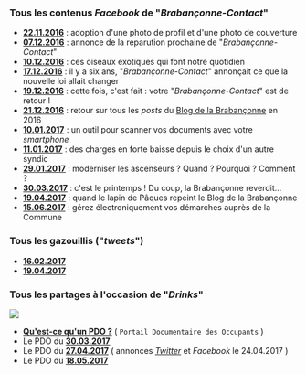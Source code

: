 ### Tous les contenus *Facebook* de "*Brabançonne-Contact*"

* [**22.11.2016**](20161122.md) : adoption d'une photo de profil et d'une photo de couverture
* [**07.12.2016**](20161207.md) : annonce de la reparution prochaine de "*Brabançonne-Contact*"
* [**10.12.2016**](20161210.md) : ces oiseaux exotiques qui font notre quotidien
* [**17.12.2016**](20161217.md) : il y a six ans, "*Brabançonne-Contact*" annonçait ce que la nouvelle loi allait changer
* [**19.12.2016**](20161219.md) : cette fois, c'est fait : votre "*Brabançonne-Contact*" est de retour !
* [**21.12.2016**](20161221.md) : retour sur tous les *posts* du [Blog de la Brabançonne](http://brab80.webs.com/) en 2016
* [**10.01.2017**](20170110.md) : un outil pour scanner vos documents avec votre *smartphone*
* [**11.01.2017**](20170111.md) : des charges en forte baisse depuis le choix d'un autre syndic
* [**29.01.2017**](20170129.md) : moderniser les ascenseurs ? Quand ? Pourquoi ? Comment ?
* [**30.03.2017**](20170330.md) : c'est le printemps ! Du coup, la Brabançonne reverdit...
* [**19.04.2017**](20170419.md) : quand le lapin de Pâques repeint le Blog de la Brabançonne
* [**15.06.2017**](20170615.md) : gérez électroniquement vos démarches auprès de la Commune

### Tous les gazouillis ("*tweets*")

* [**16.02.2017**](https://twitter.com/brab80webscom/status/832142234141212673)
* [**19.04.2017**](https://twitter.com/brab80webscom/status/854583198214479873)


### Tous les partages à l'occasion de "*Drinks*"

![](https://brab80webscom.github.io/facebookfeeds/Drink_20170330/PDO_small.png)

* [**Qu'est-ce qu'un PDO ?**](https://brab80webscom.github.io/facebookfeeds/Drink_20170330/PDO_definition.html) ( `Portail Documentaire des Occupants` )
* Le PDO du [**30.03.2017**](https://brab80webscom.github.io/facebookfeeds/Drink_20170330/20170330.html)
* Le PDO du [**27.04.2017**](https://brab80webscom.github.io/facebookfeeds/Drink_20170427/20170427.html) ( annonces [*Twitter*](https://twitter.com/brab80webscom/status/856426223131656194) et *Facebook* le 24.04.2017 )
* Le PDO du [**18.05.2017**](https://brab80webscom.github.io/facebookfeeds/Drink_20170518/20170518.html)



